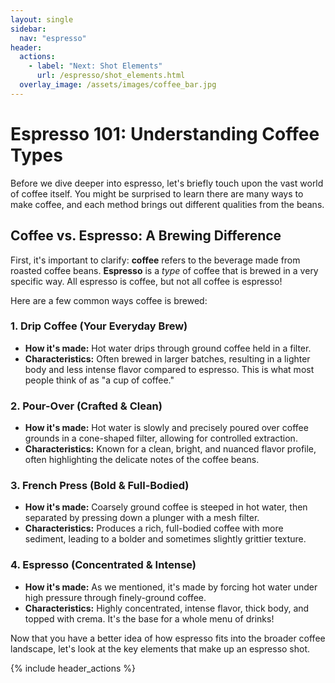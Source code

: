 ```yaml
---
layout: single
sidebar:
  nav: "espresso"
header:
  actions:
    - label: "Next: Shot Elements"
      url: /espresso/shot_elements.html
  overlay_image: /assets/images/coffee_bar.jpg
---
```

# Espresso 101: Understanding Coffee Types

Before we dive deeper into espresso, let's briefly touch upon the vast world of coffee itself. You might be surprised to learn there are many ways to make coffee, and each method brings out different qualities from the beans.

## Coffee vs. Espresso: A Brewing Difference

First, it's important to clarify: **coffee** refers to the beverage made from roasted coffee beans. **Espresso** is a *type* of coffee that is brewed in a very specific way. All espresso is coffee, but not all coffee is espresso!

Here are a few common ways coffee is brewed:

### 1. Drip Coffee (Your Everyday Brew)
* **How it's made:** Hot water drips through ground coffee held in a filter.
* **Characteristics:** Often brewed in larger batches, resulting in a lighter body and less intense flavor compared to espresso. This is what most people think of as "a cup of coffee."

### 2. Pour-Over (Crafted & Clean)
* **How it's made:** Hot water is slowly and precisely poured over coffee grounds in a cone-shaped filter, allowing for controlled extraction.
* **Characteristics:** Known for a clean, bright, and nuanced flavor profile, often highlighting the delicate notes of the coffee beans.

### 3. French Press (Bold & Full-Bodied)
* **How it's made:** Coarsely ground coffee is steeped in hot water, then separated by pressing down a plunger with a mesh filter.
* **Characteristics:** Produces a rich, full-bodied coffee with more sediment, leading to a bolder and sometimes slightly grittier texture.

### 4. Espresso (Concentrated & Intense)
* **How it's made:** As we mentioned, it's made by forcing hot water under high pressure through finely-ground coffee.
* **Characteristics:** Highly concentrated, intense flavor, thick body, and topped with crema. It's the base for a whole menu of drinks!

Now that you have a better idea of how espresso fits into the broader coffee landscape, let's look at the key elements that make up an espresso shot.

{% include header_actions %}
